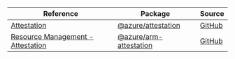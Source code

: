 | Reference | Package | Source |
|---|---|---|
|[Attestation](attestation-readme.md)|[@azure/attestation](https://www.npmjs.com/package/@azure/attestation)|[GitHub](https://github.com/Azure/azure-sdk-for-js/blob/main/sdk/attestation/attestation)|
|[Resource Management - Attestation](arm-attestation-readme.md)|[@azure/arm-attestation](https://www.npmjs.com/package/@azure/arm-attestation)|[GitHub](https://github.com/Azure/azure-sdk-for-js/blob/main/sdk/attestation/arm-attestation)|
